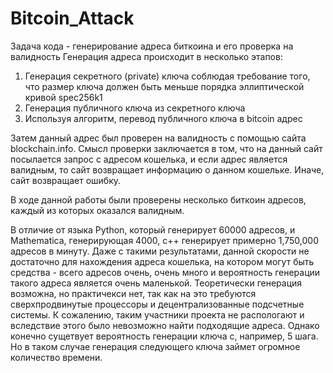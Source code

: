 # Bitcoin_Attack

Задача кода - генерирование адреса биткоина и его проверка на валидность
Генерация адреса происходит в несколько этапов:
  1. Генерация секретного (private) ключа соблюдая требование того, что размер ключа должен быть меньше порядка эллиптической кривой spec256k1
  2. Генерация публичного ключа из секретного ключа
  3. Используя алгоритм, перевод публичного ключа в bitcoin адрес
  
Затем данный адрес был проверен на валидность с помощью сайта blockchain.info. Смысл проверки заключается в том, что на данный сайт посылается запрос с адресом кошелька,
и если адрес является валидным, то сайт возвращает информацию о данном кошельке. Иначе, сайт возвращает ошибку.

В ходе данной работы были проверены несколько биткоин адресов, каждый из которых оказался валидным.

В отличие от языка Python, который генерирует 60000 адресов, и Mathematica, генерирующая 4000, c++ генерирует примерно 1,750,000 адресов в минуту. 
Даже с такими результатами, данной скорости не достаточно для нахождения адреса кошелька, на котором могут быть средства - всего адресов очень, очень много и вероятность 
генерации такого адреса является очень маленькой. Теоретически генерация возможна, но практичекси нет, так как на это требуются сверхпродвинутые процессоры и децентрализованные
подсчетные системы. К сожалению, таким участники проекта не распологают и вследствие этого было невозможно найти подходящие адреса. Однако конечно сущетвует вероятность
генерации ключа с, например, 5 шага. Но в таком случае генерация следующего ключа займет огромное количество времени.
